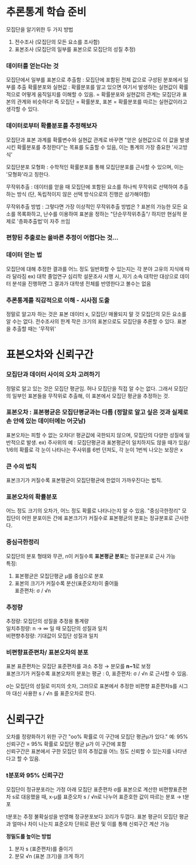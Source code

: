 # 추론통계 학습 준비

모집단을 알기위한 두 가지 방법
1. 전수조사 (모집단의 모든 요소를 조사함)
2. 표본조사 (모집단의 일부를 표본으로 모집단의 성질 추정)

### 데이터를 얻는다는 것

모집단에서 일부를 표본으로 추출함 : 모집단에 포함된 전체 값으로 구성된 분포에서 일부를 추출
확률분포와 실현값 : 확률분포를 알고 있으면 여기서 발생하는 실현값이 확률적으로 어떻게 움직일지를 이해할 수 있음. = 확률분포와 실현값의 관계는 모집단과 표본의 관계와 비슷하다!
즉 모집단 = 확률분포, 표본 = 확률분포를 따르는 실현값이라고 생각할 수 있다.

### 데이터로부터 확률분포를 추정해보자

모집단과 표본 과계를 확률변수와 실현값 관계로 바꾸면 "얻은 실현값으로 이 값을 발생시킨 확률분포를 추정한다"는 목표를 도출할 수 있음, 이는 통계의 가장 중요한 '사고방식'

모집단분포 모형화  : 수학적인 확률분포를 통해 모집단분포를 근사할 수 있으며, 이는 '모형화'라고 칭한다. 

무작위추출 : 데이터를 얻을 때 모집단에 포함된 요소를 하나씩 무작위로 선택하여 추출하는 방식 (단, 독립적이지 않은 선택 방식으로의 진행은 삼가해야함)

무작위추출 방법 : 그렇다면 가장 이상적인 무작위추출 방법은 ? 표본의 가능한 모든 요소를 목록화하고, 난수를 이용하여 표본을 정하는 "단순무작위추출"/ 하지만 현실적 문제로 '층화추출법'이 자주 쓰임

### 편향된 추출로는 올바른 추정이 어렵다는 것...

### 데이터 얻는 법

모집단에 대해 추정한 결과를 어느 정도 일반화할 수 있는지는 각 분야 고유의 지식에 따라 달라짐 ex) 대학 졸업연구 심리학 설문조사 시행 시, 자기 소속 대학만 대상으로 데이터 분석을 진행하면 그 결과가 대학생 전체를 반영한다고 볼수는 없음

### 추론통계를 직감적으로 이해 - 시사점 도출

정말로 알고자 하는 것은 표본 데이터 x, 모집단/ 매몰되지 말 것
모집단의 모든 요소를 알 수는 없다. 전수조사의 한계
작은 크기의 표본으로도 모집단을 추론할 수 있다.
표본을 추출할 때는 '무작위'

# 표본오차와 신뢰구간

### 모집단과 데이터 사이의 오차 고려하기

정말로 알고 있는 것은 모집단 평균임. 허나 모집단을 직접 알 수는 없다. 그래서 모집단의 일부인 표본들을 무작위로 추출해, 이 표본에서 모집단 평균을 추정하는 것.

### 표본오차 : 표본평균은 모집단평균과는 다름 (정말로 알고 싶은 것과 실제로 손 안에 있는 데이터에는 어긋남)

표본오차는 피할 수 없는 오차다! 평균값에 국한되지 않으며, 모집단의 다양한 성질에 일반적으로 발생.
ex) 주사위의 예 : 모집단평균과 표본평균이 일치하지도 않을 때가 있음/ 1/6의 확률로 각 눈이 나타나는 주사위를 6번 던져도, 각 눈이 1번씩 나오는 보장은 x

### 큰 수의 법칙
표본크기가 커질수록 표본평균이 모집단평균에 한없이 가까우진다는 법칙. 

### 표본오차의 확률분포
어느 정도 크기의 오차가, 어느 정도 확률로 나타나는지 알 수 있음. 
"중심극한정리" 모집단이 어떤 분포이든 간에 표본크기가 커질수로 표본평균의 분포는 정규분포로 근사한다.

### 중심극한정리

모집단의 분포 형태와 무관, n이 커질수록 **표본평균 분포**는 정규분포로 근사 가능  
특징:
1. 표본평균은 모집단평균 μ를 중심으로 분포  
2. 표본의 크기가 커질수록 분산(표준오차)이 줄어듦  
표준편차: σ / √n  

### 추정량

추정량: 모집단의 성질을 추정용 통계량  
일치추정량: n → ∞ 일 때 모집단의 성질과 일치  
비편향추정량: 기대값이 모집단 성질과 일치  


### 비편향표준편차/ 표본오차의 분포

표본 표준편차는 모집단 표준편차를 과소 추정 → 분모를 **n−1**로 보정  
표본크기가 커질수록 표본오차의 분포는 평균 : 0, 표준편차: σ / √n 로 근사할 수 있음.

σ는 모집단의 성질로 미지의 숫자, 그러므로 표본에서 추정한 비편향 표준편차s를 시그마 대신 사용한  s / √n 를 표준오차로 한다.

# 신뢰구간

오차를 정량화하기 위한 구간  "oo% 확률로 이 구간에 모집단 평균μ가 있다."
예: 95% 신뢰구간 = 95% 확률로 모집단 평균 μ가 이 구간에 포함  
신뢰구간은 표본에서 구한 모집단 뮤의 추정값을 어느 정도 신뢰할 수 있는지를 나타낸다고 할 수 있음.


### t분포와 95% 신뢰구간

모집단이 정규분포라는 가정 아래 모집단 표준편차 σ를 표본으로 계산한 비편향표준편차 s로 대응했을 때, x-μ를 표준오차 s / √n로 나누어 표준호한 값이 따르는 분포 → t분포  

t분포는 추정 불확실성을 반영해 정규분포보다 꼬리가 두껍다.
표본 평균이 모집단 평균과 얼마나 차이 나는지 표준오차 단위로 환산 및 이를 통해 신뢰구간 계산 가능  

**정밀도를 높이는 방법**  
1. 분자 s (표준편차)를 줄이기  
2. 분모 √n (표본 크기)을 크게 하기  
